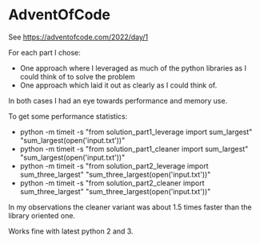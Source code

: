 # AdventOfCode

See https://adventofcode.com/2022/day/1

For each part I chose:
* One approach where I leveraged as much of the python libraries as I could think of to solve the problem
* One approach which laid it out as clearly as I could think of.

In both cases I had an eye towards performance and memory use.

To get some performance statistics:
* python -m timeit -s "from solution_part1_leverage import sum_largest" "sum_largest(open('input.txt'))"
* python -m timeit -s "from solution_part1_cleaner import sum_largest" "sum_largest(open('input.txt'))"
* python -m timeit -s "from solution_part2_leverage import sum_three_largest" "sum_three_largest(open('input.txt'))"
* python -m timeit -s "from solution_part2_cleaner import sum_three_largest" "sum_three_largest(open('input.txt'))"

In my observations the cleaner variant was about 1.5 times faster than the library oriented one.

Works fine with latest python 2 and 3.
